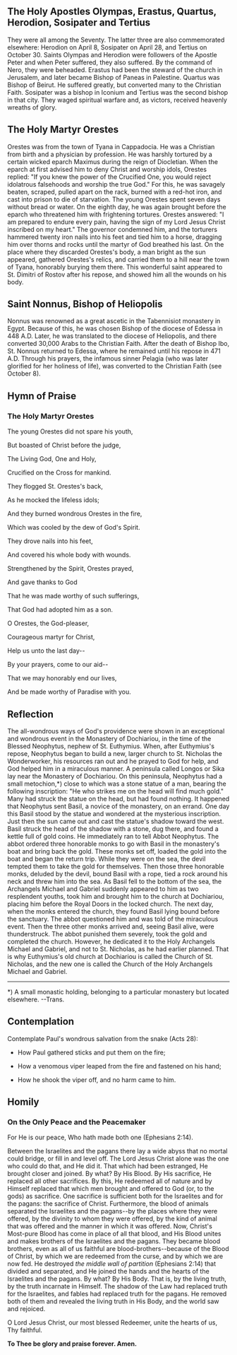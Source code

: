 ## The Holy Apostles Olympas, Erastus, Quartus, Herodion, Sosipater and Tertius

They were all among the Seventy. The latter three are also commemorated elsewhere: Herodion on April 8, Sosipater on April 28, and Tertius on October 30. Saints Olympas and Herodion were followers of the Apostle Peter and when Peter suffered, they also suffered. By the command of Nero, they were beheaded. Erastus had been the steward of the church in Jerusalem, and later became Bishop of Paneas in Palestine. Quartus was Bishop of Beirut. He suffered greatly, but converted many to the Christian Faith. Sosipater was a bishop in Iconium and Tertius was the second bishop in that city. They waged spiritual warfare and, as victors, received heavenly wreaths of glory.


## The Holy Martyr Orestes

Orestes was from the town of Tyana in Cappadocia. He was a Christian from birth and a physician by profession. He was harshly tortured by a certain wicked eparch Maximus during the reign of Diocletian. When the eparch at first advised him to deny Christ and worship idols, Orestes replied: "If you knew the power of the Crucified One, you would reject idolatrous falsehoods and worship the true God." For this, he was savagely beaten, scraped, pulled apart on the rack, burned with a red-hot iron, and cast into prison to die of starvation. The young Orestes spent seven days without bread or water. On the eighth day, he was again brought before the eparch who threatened him with frightening tortures. Orestes answered: "I am prepared to endure every pain, having the sign of my Lord Jesus Christ inscribed on my heart." The governor condemned him, and the torturers hammered twenty iron nails into his feet and tied him to a horse, dragging him over thorns and rocks until the martyr of God breathed his last. On the place where they discarded Orestes's body, a man bright as the sun appeared, gathered Orestes's relics, and carried them to a hill near the town of Tyana, honorably burying them there. This wonderful saint appeared to St. Dimitri of Rostov after his repose, and showed him all the wounds on his body.


## Saint Nonnus, Bishop of Heliopolis

Nonnus was renowned as a great ascetic in the Tabennisiot monastery in Egypt. Because of this, he was chosen Bishop of the diocese of Edessa in 448 A.D. Later, he was translated to the diocese of Heliopolis, and there converted 30,000 Arabs to the Christian Faith. After the death of Bishop Ibo, St. Nonnus returned to Edessa, where he remained until his repose in 471 A.D. Through his prayers, the infamous sinner Pelagia (who was later glorified for her holiness of life), was converted to the Christian Faith (see October 8).


## Hymn of Praise

### The Holy Martyr Orestes

The young Orestes did not spare his youth,

But boasted of Christ before the judge,

The Living God, One and Holy,

Crucified on the Cross for mankind.

They flogged St. Orestes's back,

As he mocked the lifeless idols;

And they burned wondrous Orestes in the fire,

Which was cooled by the dew of God's Spirit.

They drove nails into his feet,

And covered his whole body with wounds.

Strengthened by the Spirit, Orestes prayed,

And gave thanks to God

That he was made worthy of such sufferings,

That God had adopted him as a son.

O Orestes, the God-pleaser,

Courageous martyr for Christ,

Help us unto the last day--

By your prayers, come to our aid--

That we may honorably end our lives,

And be made worthy of Paradise with you.


## Reflection

The all-wondrous ways of God's providence were shown in an exceptional and wondrous event in the Monastery of Dochiariou, in the time of the Blessed Neophytus, nephew of St. Euthymius. When, after Euthymius's repose, Neophytus began to build a new, larger church to St. Nicholas the Wonderworker, his resources ran out and he prayed to God for help, and God helped him in a miraculous manner. A peninsula called Longos or Sika lay near the Monastery of Dochiariou. On this peninsula, Neophytus had a small metochion,*) close to which was a stone statue of a man, bearing the following inscription: "He who strikes me on the head will find much gold." Many had struck the statue on the head, but had found nothing. It happened that Neophytus sent Basil, a novice of the monastery, on an errand. One day this Basil stood by the statue and wondered at the mysterious inscription. Just then the sun came out and cast the statue's shadow toward the west. Basil struck the head of the shadow with a stone, dug there, and found a kettle full of gold coins. He immediately ran to tell Abbot Neophytus. The abbot ordered three honorable monks to go with Basil in the monastery's boat and bring back the gold. These monks set off, loaded the gold into the boat and began the return trip. While they were on the sea, the devil tempted them to take the gold for themselves. Then those three honorable monks, deluded by the devil, bound Basil with a rope, tied a rock around his neck and threw him into the sea. As Basil fell to the bottom of the sea, the Archangels Michael and Gabriel suddenly appeared to him as two resplendent youths, took him and brought him to the church at Dochiariou, placing him before the Royal Doors in the locked church. The next day, when the monks entered the church, they found Basil lying bound before the sanctuary. The abbot questioned him and was told of the miraculous event. Then the three other monks arrived and, seeing Basil alive, were thunderstruck. The abbot punished them severely, took the gold and completed the church. However, he dedicated it to the Holy Archangels Michael and Gabriel, and not to St. Nicholas, as he had earlier planned. That is why Euthymius's old church at Dochiariou is called the Church of St. Nicholas, and the new one is called the Church of the Holy Archangels Michael and Gabriel.

---

*) A small monastic holding, belonging to a particular monastery but located elsewhere. --Trans.


## Contemplation

Contemplate Paul's wondrous salvation from the snake (Acts 28):

- How Paul gathered sticks and put them on the fire;

- How a venomous viper leaped from the fire and fastened on his hand;

- How he shook the viper off, and no harm came to him.


## Homily

### On the Only Peace and the Peacemaker

For He is our peace, Who hath made both one (Ephesians 2:14).

Between the Israelites and the pagans there lay a wide abyss that no mortal could bridge, or fill in and level off. The Lord Jesus Christ alone was the one who could do that, and He did it. That which had been estranged, He brought closer and joined. By what? By His Blood. By His sacrifice, He replaced all other sacrifices. By this, He redeemed all of nature and by Himself replaced that which men brought and offered to God (or, to the gods) as sacrifice. One sacrifice is sufficient both for the Israelites and for the pagans: the sacrifice of Christ. Furthermore, the blood of animals separated the Israelites and the pagans--by the places where they were offered, by the divinity to whom they were offered, by the kind of animal that was offered and the manner in which it was offered. Now, Christ's Most-pure Blood has come in place of all that blood, and His Blood unites and makes brothers of the Israelites and the pagans. They became blood brothers, even as all of us faithful are blood-brothers--because of the Blood of Christ, by which we are redeemed from the curse, and by which we are now fed. He destroyed *the middle wall of partition* (Ephesians 2:14) that divided and separated, and He joined the hands and the hearts of the Israelites and the pagans. By what? By His Body. That is, by the living truth, by the truth incarnate in Himself. The shadow of the Law had replaced truth for the Israelites, and fables had replaced truth for the pagans. He removed both of them and revealed the living truth in His Body, and the world saw and rejoiced.

O Lord Jesus Christ, our most blessed Redeemer, unite the hearts of us, Thy faithful.

**To Thee be glory and praise forever. Amen.**

